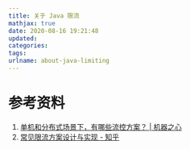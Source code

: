 ```yaml
---
title: 关于 Java 限流
mathjax: true
date: 2020-08-16 19:21:48
updated:
categories:
tags:
urlname: about-java-limiting
---
```




<!-- more -->







# 参考资料

1. [单机和分布式场景下，有哪些流控方案？ | 机器之心](https://www.jiqizhixin.com/articles/2020-06-24-7)
2. [常见限流方案设计与实现 - 知乎](https://zhuanlan.zhihu.com/p/72980217)
